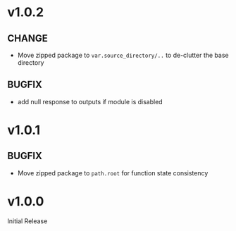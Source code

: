 # v1.0.2

## CHANGE

- Move zipped package to `var.source_directory/..` to de-clutter the base directory

## BUGFIX

- add null response to outputs if module is disabled

# v1.0.1

## BUGFIX

- Move zipped package to `path.root` for function state consistency

# v1.0.0

Initial Release
